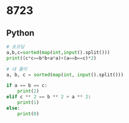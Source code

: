 # 8723

## Python

```python
# 숏코딩
a,b,c=sorted(map(int,input().split()))
print((c*c==b*b+a*a)+(a==b==c)*2)
```

```python
# 내 풀이
a, b, c = sorted(map(int, input().split()))

if a == b == c:
    print(2)
elif c ** 2 == b ** 2 + a ** 2:
    print(1)
else:
    print(0)
```
